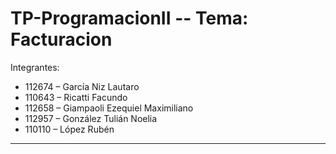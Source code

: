 # TP-ProgramacionII -- Tema: Facturacion

Integrantes: 

- 112674 – García Niz Lautaro
- 110643 – Ricatti Facundo
- 112658 – Giampaoli Ezequiel Maximiliano
- 112957 – González Tulián Noelia
- 110110 – López Rubén
- --
